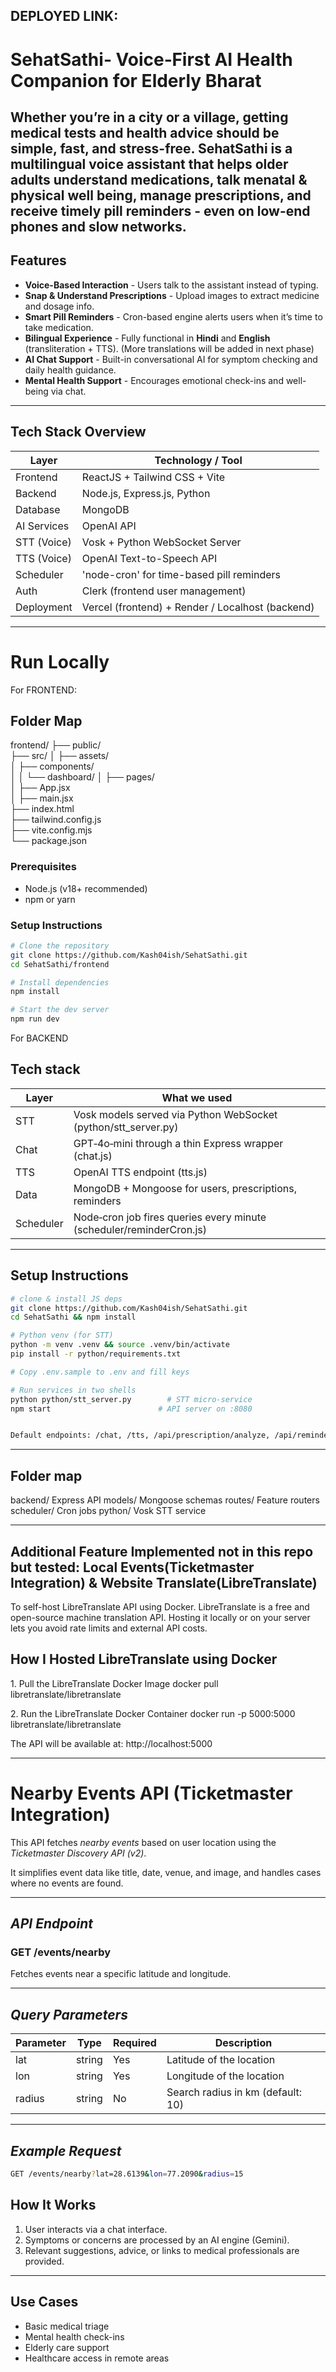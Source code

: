 ## DEPLOYED LINK: 

# SehatSathi- Voice‑First AI Health Companion for Elderly Bharat
Whether you’re in a city or a village, getting medical tests and health advice should be simple, fast, and stress-free.
**SehatSathi** is a multilingual voice assistant that helps older adults understand medications, talk menatal & physical well being, manage prescriptions, and receive timely pill reminders - even on low-end phones and slow networks.
---

## Features
- **Voice-Based Interaction** - Users talk to the assistant instead of typing.
- **Snap & Understand Prescriptions** - Upload images to extract medicine and dosage info.
- **Smart Pill Reminders** - Cron-based engine alerts users when it’s time to take medication.
- **Bilingual Experience** - Fully functional in **Hindi** and **English** (transliteration + TTS). (More translations will be added in next phase)
- **AI Chat Support** - Built-in conversational AI for symptom checking and daily health guidance.
- **Mental Health Support** - Encourages emotional check-ins and well-being via chat.

---

## Tech Stack Overview

| Layer         | Technology / Tool                                       |
|---------------|---------------------------------------------------------|
| Frontend      | ReactJS + Tailwind CSS + Vite                           |
| Backend       | Node.js, Express.js, Python                             |
| Database      | MongoDB                                                 |
| AI Services   | OpenAI API                                              |
| STT (Voice)   | Vosk + Python WebSocket Server                          |
| TTS (Voice)   | OpenAI Text-to-Speech API                               |
| Scheduler     | 'node-cron' for time-based pill reminders               |
| Auth          | Clerk (frontend user management)                        |
| Deployment    | Vercel (frontend) + Render / Localhost (backend)        |

---


# Run Locally

For FRONTEND: 

## Folder Map
frontend/
├── public/             
├── src/
│   ├── assets/          
│   ├── components/     
│   │   └── dashboard/
│   ├── pages/           
│   ├── App.jsx          
│   ├── main.jsx        
├── index.html          
├── tailwind.config.js   
├── vite.config.mjs     
└── package.json  

### Prerequisites
- Node.js (v18+ recommended)
- npm or yarn

### Setup Instructions

```bash
# Clone the repository
git clone https://github.com/Kash04ish/SehatSathi.git
cd SehatSathi/frontend

# Install dependencies
npm install

# Start the dev server
npm run dev
```

For BACKEND

## Tech stack

| Layer     | What we used                                                           |
| --------- | ---------------------------------------------------------------------- |
| STT       | Vosk models served via Python WebSocket (python/stt_server.py)       |
| Chat      | GPT‑4o‑mini through a thin Express wrapper (chat.js)                 |
| TTS       | OpenAI TTS endpoint (tts.js)                                         |
| Data      | MongoDB + Mongoose for users, prescriptions, reminders                 |
| Scheduler | Node‑cron job fires queries every minute (scheduler/reminderCron.js) |

---

##  Setup Instructions

```bash
# clone & install JS deps
git clone https://github.com/Kash04ish/SehatSathi.git
cd SehatSathi && npm install

# Python venv (for STT)
python -m venv .venv && source .venv/bin/activate
pip install -r python/requirements.txt

# Copy .env.sample to .env and fill keys

# Run services in two shells
python python/stt_server.py        # STT micro‑service
npm start                        # API server on :8080


Default endpoints: /chat, /tts, /api/prescription/analyze, /api/reminders.
```

---

## Folder map
backend/        Express API
  models/       Mongoose schemas
  routes/       Feature routers
  scheduler/    Cron jobs
python/         Vosk STT service


---

## Additional Feature Implemented not in this repo but tested: Local Events(Ticketmaster Integration) & Website Translate(LibreTranslate)
To self-host LibreTranslate API using Docker.
LibreTranslate is a free and open-source machine translation API. Hosting it locally or on your server lets you avoid rate limits and external API costs.


## How I Hosted LibreTranslate using Docker

1️. Pull the LibreTranslate Docker Image
docker pull libretranslate/libretranslate

2️. Run the LibreTranslate Docker Container
docker run -p 5000:5000 libretranslate/libretranslate

The API will be available at:
http://localhost:5000

------------------------------------------------------------------

# Nearby Events API (Ticketmaster Integration)

This API fetches *nearby events* based on user location using the *Ticketmaster Discovery API (v2)*.

It simplifies event data like title, date, venue, and image, and handles cases where no events are found.

---

## *API Endpoint*

### GET /events/nearby

Fetches events near a specific latitude and longitude.

---

## *Query Parameters*

| Parameter | Type   | Required   | Description                      |
|-----------|--------|------------|----------------------------------|
| lat       | string |      Yes   | Latitude of the location         |
| lon       | string |      Yes   | Longitude of the location        |
| radius    | string |      No    | Search radius in km (default: 10)|

---

## *Example Request*

```bash
GET /events/nearby?lat=28.6139&lon=77.2090&radius=15
```

## How It Works
1. User interacts via a chat interface.
2. Symptoms or concerns are processed by an AI engine (Gemini).
3. Relevant suggestions, advice, or links to medical professionals are provided.

---

## Use Cases
- Basic medical triage
- Mental health check-ins
- Elderly care support
- Healthcare access in remote areas


